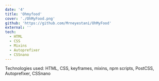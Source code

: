 ```yaml
---
date: '4'
title: 'Ohmyfood'
cover: './OhMyFood.png'
github: 'https://github.com/Mrneyestani/OhMyFood'
external: ''
tech:
  - HTML
  - CSS
  - Mixins
  - Autoprefixer
  - CSSnano
---
```


Technologies used: HTML, CSS, keyframes, mixins, npm scripts, PostCSS, Autoprefixer, CSSnano
